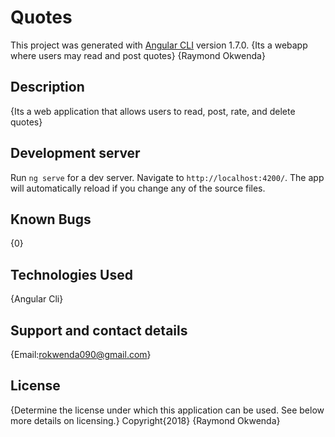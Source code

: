 # Quotes

This project was generated with [Angular CLI](https://github.com/angular/angular-cli) version 1.7.0.
{Its a webapp where users may read and post quotes}
{Raymond Okwenda}
## Description
{Its a web application that allows users to read, post, rate, and delete quotes}

## Development server

Run `ng serve` for a dev server. Navigate to `http://localhost:4200/`. The app will automatically reload if you change any of the source files.
## Known Bugs

{0}
## Technologies Used
{Angular Cli}
## Support and contact details
{Email:rokwenda090@gmail.com}
## License
{Determine the license under which this application can be used. See below more details on licensing.}
Copyright{2018} {Raymond Okwenda}
